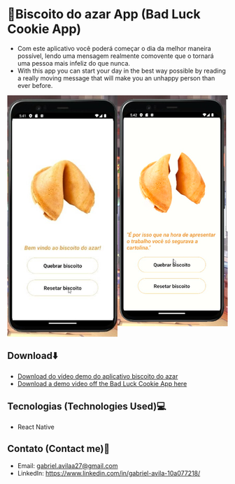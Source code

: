 # 🥠Biscoito do azar App (Bad Luck Cookie App)

* Com este aplicativo você poderá começar o dia da melhor maneira possível, lendo uma mensagem realmente comovente que o tornará uma pessoa mais infeliz do que nunca.
* With this app you can start your day in the best way possible by reading a really moving message that will make you an unhappy person than ever before.

<div style="display: grid; grid-template-columns: 1fr 1fr;">
  <img src="src/ReadmeSrc/biscoito_sorte_sc01.jpg" style='width: 21rem;'>
  <img src="src/ReadmeSrc/biscoito_sorte_sc02.jpg" style = 'width: 22rem;'>
</div>

## Download⬇️
* <a href="src/ReadmeSrc/biscoito_sorte_demo.mp4" download>Download do vídeo demo do aplicativo biscoito do azar</a>
* <a href="src/ReadmeSrc/biscoito_sorte_demo.mp4" download>Download a demo video off the Bad Luck Cookie App here</a>

## Tecnologias (Technologies Used)💻
* React Native

## Contato (Contact me)🔗
* Email: gabriel.avilaa27@gmail.com
* LinkedIn: https://www.linkedin.com/in/gabriel-avila-10a077218/
